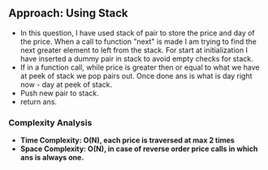 ## Approach: Using Stack
* In this question, I have used stack of pair to store the price and day of the price. When a call to function "next" is made I am trying to find the next greater element to left from the stack. For start at initialization I have inserted a dummy pair in stack to avoid empty checks for stack.
* If in a function call, while price is greater then or equal to what we have at peek of stack we pop pairs out. Once done ans is what is day right now - day at peek of stack.
* Push new pair to stack.
* return ans.
​
### Complexity Analysis
* **Time Complexity: O(N), each price is traversed at max 2 times**
* **Space Complexity: O(N), in case of reverse order price calls in which ans is always one.**